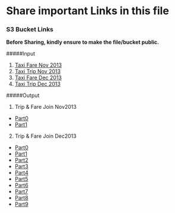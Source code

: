 # Share important Links in this file

### S3 Bucket Links
**Before Sharing, kindly ensure to make the file/bucket public.**

#####Input 
1. [Taxi Fare Nov 2013](https://s3.amazonaws.com/perspectix/taxi_data_2013/trip_data_11.csv)
2. [Taxi Trip Nov 2013](https://s3.amazonaws.com/perspectix/taxi_data_2013/trip_fare_11.csv)
3. [Taxi Fare Dec 2013](https://s3-us-west-2.amazonaws.com/su472/Prospectix/trip_fare_12.csv)
4. [Taxi Trip Dec 2013](https://s3-us-west-2.amazonaws.com/su472/Prospectix/trip_data_12.csv)

#####Output 
1. Trip & Fare Join Nov2013
  * [Part0](https://s3.amazonaws.com/perspectix/output_emr/nov13_trip_fare_join/part-00000)
  * [Part1](https://s3.amazonaws.com/perspectix/output_emr/nov13_trip_fare_join/part-00001)

2. Trip & Fare Join Dec2013
  * [Part0](https://s3.amazonaws.com/perspectix/output_emr/dec13_trip_fare_join/part-00000)
  * [Part1](https://s3.amazonaws.com/perspectix/output_emr/dec13_trip_fare_join/part-00001)
  * [Part2](https://s3.amazonaws.com/perspectix/output_emr/dec13_trip_fare_join/part-00002)
  * [Part3](https://s3.amazonaws.com/perspectix/output_emr/dec13_trip_fare_join/part-00003)
  * [Part4](https://s3.amazonaws.com/perspectix/output_emr/dec13_trip_fare_join/part-00004)
  * [Part5](https://s3.amazonaws.com/perspectix/output_emr/dec13_trip_fare_join/part-00005)
  * [Part6](https://s3.amazonaws.com/perspectix/output_emr/dec13_trip_fare_join/part-00006)
  * [Part7](https://s3.amazonaws.com/perspectix/output_emr/dec13_trip_fare_join/part-00007)
  * [Part8](https://s3.amazonaws.com/perspectix/output_emr/dec13_trip_fare_join/part-00008)
  * [Part9](https://s3.amazonaws.com/perspectix/output_emr/dec13_trip_fare_join/part-00009)
